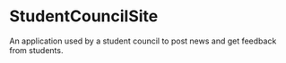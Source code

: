 # StudentCouncilSite
An application used by a student council to post news and get feedback from students.

